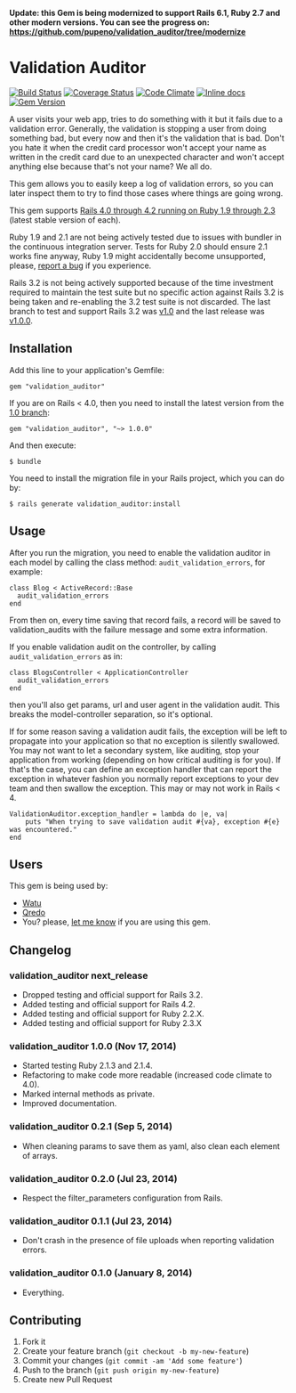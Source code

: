 **Update: this Gem is being modernized to support Rails 6.1, Ruby 2.7 and other modern versions. You can see the progress on: https://github.com/pupeno/validation_auditor/tree/modernize**

# Validation Auditor

[![Build Status](https://travis-ci.org/pupeno/validation_auditor.png?branch=master)](https://travis-ci.org/pupeno/validation_auditor)
[![Coverage Status](https://coveralls.io/repos/pupeno/validation_auditor/badge.png?branch=master)](https://coveralls.io/r/pupeno/validation_auditor?branch=master)
[![Code Climate](https://codeclimate.com/github/pupeno/validation_auditor.png)](https://codeclimate.com/github/pupeno/validation_auditor)
[![Inline docs](http://inch-ci.org/github/pupeno/validation_auditor.png?branch=master)](http://inch-ci.org/github/pupeno/validation_auditor)
[![Gem Version](https://badge.fury.io/rb/validation_auditor.png)](http://badge.fury.io/rb/validation_auditor)

A user visits your web app, tries to do something with it but it fails due to a validation error. Generally, the
validation is stopping a user from doing something bad, but every now and then it's the validation that is bad. Don't
you hate it when the credit card processor won't accept your name as written in the credit card due to an unexpected
character and won't accept anything else because that's not your name? We all do.

This gem allows you to easily keep a log of validation errors, so you can later inspect them to try to find those cases
where things are going wrong.

This gem supports [Rails 4.0 through 4.2 running on Ruby 1.9 through 2.3](https://travis-ci.org/pupeno/validation_auditor)
(latest stable version of each).

Ruby 1.9 and 2.1 are not being actively tested due to issues with bundler in the continuous integration server. Tests
for Ruby 2.0 should ensure 2.1 works fine anyway, Ruby 1.9 might accidentally become unsupported, please, [report a bug](https://github.com/pupeno/validation_auditor/issues)
if you experience.

Rails 3.2 is not being actively supported because of the time investment required to maintain the test suite but no
specific action against Rails 3.2 is being taken and re-enabling the 3.2 test suite is not discarded. The last branch to
test and support Rails 3.2 was [v1.0](https://github.com/pupeno/validation_auditor/tree/v1.0) and the last release was
[v1.0.0](https://github.com/pupeno/validation_auditor/releases/tag/v1.0.0).

## Installation

Add this line to your application's Gemfile:

    gem "validation_auditor"

If you are on Rails < 4.0, then you need to install the latest version from the
[1.0 branch](https://github.com/pupeno/validation_auditor/tree/v1.0):

    gem "validation_auditor", "~> 1.0.0"

And then execute:

    $ bundle

You need to install the migration file in your Rails project, which you can do by:

    $ rails generate validation_auditor:install

## Usage

After you run the migration, you need to enable the validation auditor in each model by calling the class method:
`audit_validation_errors`, for example:

    class Blog < ActiveRecord::Base
      audit_validation_errors
    end

From then on, every time saving that record fails, a record will be saved to validation_audits with the failure message
and some extra information.

If you enable validation audit on the controller, by calling `audit_validation_errors` as in:

    class BlogsController < ApplicationController
      audit_validation_errors
    end

then you'll also get params, url and user agent in the validation audit. This breaks the model-controller separation, so
it's optional.

If for some reason saving a validation audit fails, the exception will be left to propagate into your application so
that no exception is silently swallowed. You may not want to let a secondary system, like auditing, stop your
application from working (depending on how critical auditing is for you). If that's the case, you can define an
exception handler that can report the exception in whatever fashion you normally report exceptions to your dev team and
then swallow the exception. This may or may not work in Rails < 4.

    ValidationAuditor.exception_handler = lambda do |e, va|
        puts "When trying to save validation audit #{va}, exception #{e} was encountered."
    end

## Users

This gem is being used by:

- [Watu](https://watuapp.com)
- [Qredo](https://qredo.com)
- You? please, [let me know](mailto:pupeno@pupeno.com) if you are using this gem.

## Changelog

### validation_auditor next_release
- Dropped testing and official support for Rails 3.2.
- Added testing and official support for Rails 4.2.
- Added testing and official support for Ruby 2.2.X.
- Added testing and official support for Ruby 2.3.X

### validation_auditor 1.0.0 (Nov 17, 2014)
- Started testing Ruby 2.1.3 and 2.1.4.
- Refactoring to make code more readable (increased code climate to 4.0).
- Marked internal methods as private.
- Improved documentation.

### validation_auditor 0.2.1 (Sep 5, 2014)
- When cleaning params to save them as yaml, also clean each element of arrays.

### validation_auditor 0.2.0 (Jul 23, 2014)
- Respect the filter_parameters configuration from Rails.

### validation_auditor 0.1.1 (Jul 23, 2014)
- Don't crash in the presence of file uploads when reporting validation errors.

### validation_auditor 0.1.0 (January 8, 2014)
- Everything.

## Contributing

1. Fork it
2. Create your feature branch (`git checkout -b my-new-feature`)
3. Commit your changes (`git commit -am 'Add some feature'`)
4. Push to the branch (`git push origin my-new-feature`)
5. Create new Pull Request
